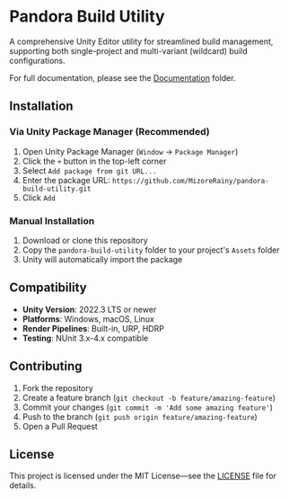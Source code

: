 # Pandora Build Utility

A comprehensive Unity Editor utility for streamlined build management, supporting both single-project and multi-variant (wildcard) build configurations.

For full documentation, please see the [Documentation](Documentation~/index.md) folder.

## Installation

### Via Unity Package Manager (Recommended)

1. Open Unity Package Manager (`Window` → `Package Manager`)
2. Click the `+` button in the top-left corner
3. Select `Add package from git URL...`
4. Enter the package URL: `https://github.com/MizoreRainy/pandora-build-utility.git`
5. Click `Add`

### Manual Installation

1. Download or clone this repository
2. Copy the `pandora-build-utility` folder to your project's `Assets` folder
3. Unity will automatically import the package

## Compatibility

- **Unity Version**: 2022.3 LTS or newer
- **Platforms**: Windows, macOS, Linux
- **Render Pipelines**: Built-in, URP, HDRP
- **Testing**: NUnit 3.x-4.x compatible

## Contributing

1. Fork the repository
2. Create a feature branch (`git checkout -b feature/amazing-feature`)
3. Commit your changes (`git commit -m 'Add some amazing feature'`)
4. Push to the branch (`git push origin feature/amazing-feature`)
5. Open a Pull Request

## License

This project is licensed under the MIT License—see the [LICENSE](LICENSE) file for details.